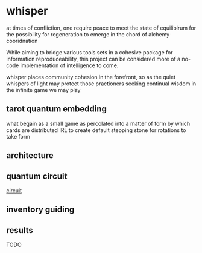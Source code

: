 # whisper
at times of confliction, one require peace to meet the state of equilibirum for the possibility for regeneration to emerge in the chord of alchemy cooridnation

While aiming to bridge various tools sets in a cohesive package for information reproduceability, this project can be considered more of a no-code implementation of intelligence to come.

whisper places community cohesion in the forefront, so as the quiet whispers of light may protect those practioners seeking continual wisdom in the infinite game we may play

## tarot quantum embedding
what begain as a small game as percolated into a matter of form by which cards are distributed IRL to create default stepping stone for rotations to take form

## architecture


## quantum circuit
[circuit](./circuit_flow.png)

## inventory guiding


## results
TODO